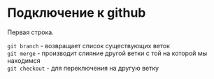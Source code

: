 # Подключение к github  

Первая строка.  

`git branch` - возвращает список существующих веток  
`git merge` - производит слияние другой ветки с той на которой мы находимся  
`git checkout` - для переключения на другую ветку  